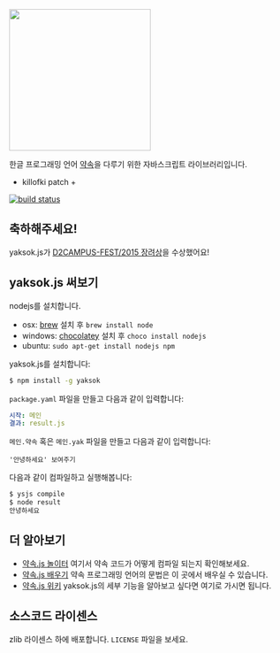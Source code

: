 <img src="https://cdn.rawgit.com/agemor/yaksok.js/master/logo/logo-noir.svg" width="256">

한글 프로그래밍 언어 [약속](http://yaksok.org/)을 다루기 위한 자바스크립트 라이브러리입니다.
+ killofki patch + 

[![build status](https://travis-ci.org/disjukr/yaksok.js.svg)](https://travis-ci.org/disjukr/yaksok.js)


## 축하해주세요!

yaksok.js가 [D2CAMPUS-FEST/2015 장려상](https://github.com/D2CAMPUS-FEST/2015#yaksokjs--장려상)을 수상했어요!


## yaksok.js 써보기

nodejs를 설치합니다.

* osx: [brew](https://brew.sh/) 설치 후 `brew install node`
* windows: [chocolatey](https://chocolatey.org/) 설치 후 `choco install nodejs`
* ubuntu: `sudo apt-get install nodejs npm`

yaksok.js를 설치합니다:

```sh
$ npm install -g yaksok
```

`package.yaml` 파일을 만들고 다음과 같이 입력합니다:

```yaml
시작: 메인
결과: result.js
```

`메인.약속` 혹은 `메인.yak` 파일을 만들고 다음과 같이 입력합니다:

```yaksok
'안녕하세요' 보여주기
```

다음과 같이 컴파일하고 실행해봅니다:

```sh
$ ysjs compile
$ node result
안녕하세요
```


## 더 알아보기

* [약속.js 놀이터](https://yaksokjs.0xabcdef.com/play) 여기서 약속 코드가 어떻게 컴파일 되는지 확인해보세요.
* [약속.js 배우기](https://yaksokjs.0xabcdef.com//learn) 약속 프로그래밍 언어의 문법은 이 곳에서 배우실 수 있습니다.
* [약속.js 위키](https://github.com/yaksok/yaksok.js/wiki) yaksok.js의 세부 기능을 알아보고 싶다면 여기로 가시면 됩니다.


## 소스코드 라이센스
zlib 라이센스 하에 배포합니다. `LICENSE` 파일을 보세요.
